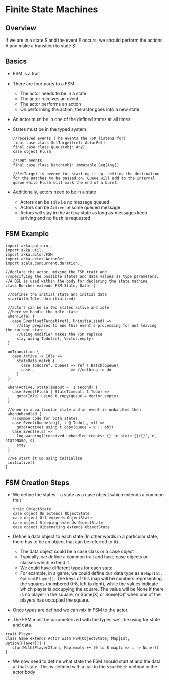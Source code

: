 # Finite State Machines

## Overview
If we are in a state S and the event E occurs, we should perform the actions A and make a transition to state S'

## Basics
   - FSM is a trait
   - There are four parts to a FSM
     - The actor needs to be in a state
     - The actor receives an event
     - The actor performs an action
     - On performing the action, the actor goes into a new state
   - An actor must be in one of the defined states at all times
   - States must be in the typed system
     
     ```
     //received events (The events the FSM listens for)
     final case class SetTarget(ref: ActorRef)
     final case class Queue(obj: Any)
     case object Flush
     
     //sent events
     final case class Batch(obj: immutable.Seq[Any])
     
     //SetTarget is needed for starting it up, setting the destination for the Batches to be passed on; Queue will add to the internal queue while Flush will mark the end of a burst.
     ```
   - Additionally, actors need to be in a state
     - Actors can be `Idle` i.e no message queued
     - Actors can be `Active` i.e some queued message
     - Actors will stay in the `Active` state as long as messages keep arriving and no flush is requested
 
 ## FSM Example
 ```
 import akka.pattern._
import akka.util._
import akka.actor.FSM
import akka.actor.ActorRef
import scala.concurrent.duration._

//declare the actor, mixing the FSM trait and 
//specifying the possible states and data values as type parameters.
//A DSL is used within the body for declaring the state machine
class Buncher extends FSM[State, Data] {
  
  //defines the initial state and initial data
  startWith(Idle, Uninitialized)
  
  //actors can be in two states active and idle
  //here we handle the idle state
  when(Idle) {
    case Event(setTarget(ref), Uninitialized) => 
      //stay prepares to end this event's processing for not leaving the current state
      //using modifier makes the FSM replace
      stay using Todo(ref, Vector.empty)
  }
  
  onTransition {
    case Active -> Idle =>
      stateData match {
        case Todo(ref, queue) => ref ! Batch(queue)
        case _                => //nothing to do
      }
  }
  
  when(Active, stateTimeout =  1 second) {
    case Event(Flush | StateTimeout, t:Todo) => 
      goto(Idle) using t.copy(queue = Vector.empty)
  }
  
  //when in a particular state and an event is unhandled then
  whenUnhandled {
    //common code for both states
    case Event(Queue(obj), t @ Todo(_, v)) => 
      goto(Active) using t.copy(queue = v :+ obj)
    case Event(e,s) => 
      log.warning("received unhandled request {} in state {}/{}", e, stateName, s)
      stay
  }
  
  //we start it up using initialize
  initialize()
}
 ```

## FSM Creation Steps
- We define the states - a state as a case object which extends a common trait
   
   ```
   trait ObjectState
   case object On extends ObjectState
   case object Off extends ObjectState
   case object Sleeping extends ObjectState
   case object Hibernating extends ObjectState
   
   ```
- Define a data object to each state (In other words in a particular state, there has to be an object that can be referred to it)
  - The data object could be a case class or a case object
  - Typically, we define a common trait and have case objects or classes which extend it
  - We could have different types for each state
  - For example, in a game, we could define our data type as a `Map[Int, Option[Player]]`. The keys of this map will be numbers representing the squares (numbered 0-8, left to right), while the values indicate which player is occupying the square. The value will be None if there is no player in the square, or Some(X) or Some(O)f when one of the players has occupied the square.
- Once types are defined we can mix in FSM to the actor.
- The FSM must be parameterized with the types we'll be using for state and data.
```
trait Player
class Game extends Actor with FSM[ObjectState, Map[Int, Option[Player]]] {
   startWith(PlayerXTurn, Map.empty ++ (0 to 8 map(i => i -> None)))
}
```
- We now need to define what state the FSM should start at and the data at that state. This is defined with a call to the `startWith` method in the actor body
